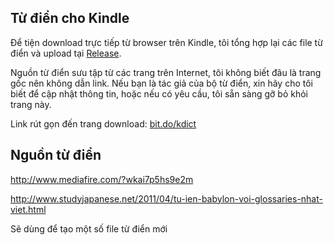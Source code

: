 Từ điển cho Kindle
------------------
Để tiện download trực tiếp từ browser trên Kindle, tôi tổng hợp lại các file từ điển và upload tại [Release](https://github.com/openhoangnc/kindle-dict/releases).

Nguồn từ điển sưu tập từ các trang trên Internet, tôi không biết đâu là trang gốc nên không dẫn link.
Nếu bạn là tác giả của bộ từ điển, xin hãy cho tôi biết để cập nhật thông tin, hoặc nếu có yêu cầu, tôi sẵn sàng gỡ bỏ khỏi trang này.

Link rút gọn đến trang download: [bit.do/kdict](http://bit.do/kdict)


Nguồn từ điển
------
http://www.mediafire.com/?wkai7p5hs9e2m

http://www.studyjapanese.net/2011/04/tu-ien-babylon-voi-glossaries-nhat-viet.html

Sẽ dùng để tạo một số file từ điển mới
